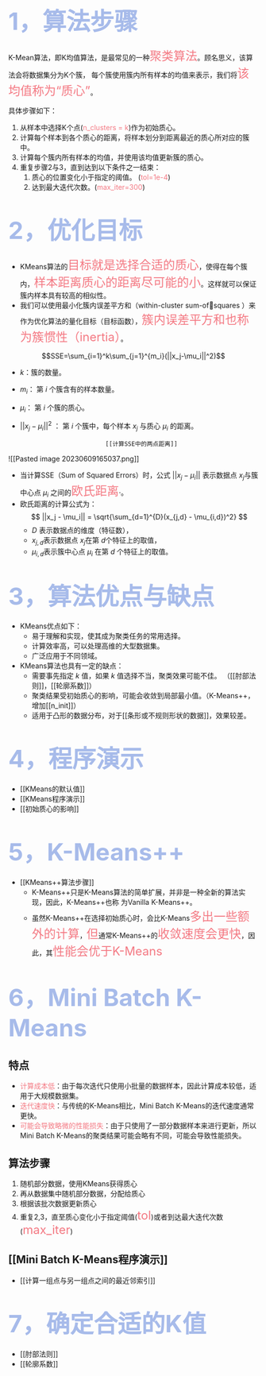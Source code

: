 # <font  color="#A7BBEA"  size="7">1，算法步骤</font>

K-Mean算法，即K均值算法，是最常见的一种<font  color="#f47983"  size="5">聚类算法</font>。顾名思义，该算法会将数据集分为K个簇， 每个簇使用簇内所有样本的均值来表示，我们将<font  color="#f47983"  size="5">该均值称为“质心”</font>。

具体步骤如下：
1. 从样本中选择K个点(<font color="#f47983">n_clusters = k</font>)作为初始质心。 
2. 计算每个样本到各个质心的距离，将样本划分到距离最近的质心所对应的簇中。 
3. 计算每个簇内所有样本的均值，并使用该均值更新簇的质心。 
4. 重复步骤2与3，直到达到以下条件之一结束： 
	1. 质心的位置变化小于指定的阈值。 (<font color="#f47983">tol=1e-4</font>)
	2. 达到最大迭代次数。(<font color="#f47983">max_iter=300</font>)

# <font  color="#A7BBEA"  size="7">2，优化目标</font>

- KMeans算法的<font  color="#f47983"  size="5">目标就是选择合适的质心</font>，使得在每个簇内，<font  color="#f47983"  size="5">样本距离质心的距离尽可能的小</font>。这样就可以保证簇内样本具有较高的相似性。
- 我们可以使用最小化簇内误差平方和（within-cluster sum-ofsquares ）来作为优化算法的量化目标（目标函数），<font  color="#f47983"  size="5">簇内误差平方和也称为簇惯性（inertia）</font>。

$$SSE=\sum_{i=1}^k\sum_{j=1}^{m_i}(||x_j-\mu_i||^2)$$
- $k$：簇的数量。
- $m_i$： 第 $i$ 个簇含有的样本数量。
-  $\mu_i$： 第 $i$ 个簇的质心。
- $||x_j-\mu_i||^2$ ： 第 $i$ 个簇中，每个样本 $x_j$ 与质心 $\mu_i$ 的距离。

                              [[计算SSE中的两点距离]]
![[Pasted image 20230609165037.png]]

- 当计算SSE（Sum of Squared Errors）时，公式 $||x_j - \mu_i||$ 表示数据点 $x_j$与簇中心点 $\mu_i$ 之间的<font  color="#f47983"  size="5">欧氏距离</font>·。
- 欧氏距离的计算公式为：$$ ||x_j - \mu_i|| = \sqrt{\sum_{d=1}^{D}(x_{j,d} - \mu_{i,d})^2} $$
	- $D$ 表示数据点的维度（特征数），
	- $x_{j,d}$表示数据点 $x_j$在第 $d$个特征上的取值，
	- $\mu_{i,d}$表示簇中心点 $\mu_i$ 在第 $d$ 个特征上的取值。


# <font  color="#A7BBEA"  size="7">3，算法优点与缺点</font>

- KMeans优点如下： 
	- 易于理解和实现，使其成为聚类任务的常用选择。 
	- 计算效率高，可以处理高维的大型数据集。 
	- 广泛应用于不同领域。 
- KMeans算法也具有一定的缺点： 
	- 需要事先指定 $k$ 值，如果 $k$ 值选择不当，聚类效果可能不佳。 （[[肘部法则]]，[[轮廓系数]]）
	- 聚类结果受初始质心的影响，可能会收敛到局部最小值。（K-Means++，增加[[n_init]]）
	- 适用于凸形的数据分布，对于[[条形或不规则形状的数据]]，效果较差。

# <font  color="#A7BBEA"  size="7">4，程序演示</font>

- [[KMeans的默认值]]
- [[KMeans程序演示]]
- [[初始质心的影响]]

# <font  color="#A7BBEA"  size="7">5，K-Means++</font>

- [[KMeans++算法步骤]]
	- K-Means++只是K-Means算法的简单扩展，并非是一种全新的算法实现，因此，K-Means++也称 为Vanilla K-Means++。
	- 虽然K-Means++在选择初始质心时，会比K-Means<font  color="#f47983"  size="5">多出一些额外的计算</font>，<font  color="#f47983"  size="5">但</font>通常K-Means++的<font  color="#f47983"  size="5">收敛速度会更快</font>，因此，其<font  color="#f47983"  size="5">性能会优于K-Means</font>

# <font  color="#A7BBEA"  size="7">6，Mini Batch K-Means</font>
## 特点
- <font color="#f47983">计算成本低</font>：由于每次迭代只使用小批量的数据样本，因此计算成本较低，适用于大规模数据集。
- <font color="#f47983">迭代速度快</font>：与传统的K-Means相比，Mini Batch K-Means的迭代速度通常更快。
- <font color="#f47983">可能会导致略微的性能损失</font>：由于只使用了一部分数据样本来进行更新，所以Mini Batch K-Means的聚类结果可能会略有不同，可能会导致性能损失。

## 算法步骤
1. 随机部分数据，使用KMeans获得质心
2. 再从数据集中随机部分数据，分配给质心
3. 根据该批次数据更新质心
4. 重复2,3，直至质心变化小于指定阈值(<font  color="#f47983"  size="5">tol</font>)或者到达最大迭代次数(<font  color="#f47983"  size="5">max_iter</font>)

## [[Mini Batch K-Means程序演示]]
- [[计算一组点与另一组点之间的最近邻索引]]


# <font  color="#A7BBEA"  size="7">7，确定合适的K值</font>

- [[肘部法则]]
- [[轮廓系数]]


